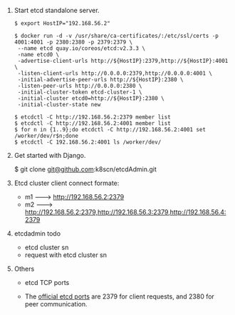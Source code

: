 1. Start etcd standalone server.
	```
	$ export HostIP="192.168.56.2"
	
	$ docker run -d -v /usr/share/ca-certificates/:/etc/ssl/certs -p 4001:4001 -p 2380:2380 -p 2379:2379 \
	 --name etcd quay.io/coreos/etcd:v2.3.3 \
	 -name etcd0 \
	 -advertise-client-urls http://${HostIP}:2379,http://${HostIP}:4001 \
	 -listen-client-urls http://0.0.0.0:2379,http://0.0.0.0:4001 \
	 -initial-advertise-peer-urls http://${HostIP}:2380 \
	 -listen-peer-urls http://0.0.0.0:2380 \
	 -initial-cluster-token etcd-cluster-1 \
	 -initial-cluster etcd0=http://${HostIP}:2380 \
	 -initial-cluster-state new
	
	$ etcdctl -C http://192.168.56.2:2379 member list
	$ etcdctl -C http://192.168.56.2:4001 member list
	$ for n in {1..9};do etcdctl -C http://192.168.56.2:4001 set /worker/dev/r$n;done
	$ etcdctl -C 192.168.56.2:4001 ls /worker/dev/
	```
2. Get started with Django.

	$ git clone git@github.com:k8scn/etcdAdmin.git

3. Etcd cluster client connect formate:

    * m1 ---> http://192.168.56.2:2379
	* m2 ---> http://192.168.56.2:2379,http://192.168.56.3:2379,http://192.168.56.4:2379

4. etcdadmin todo
	
	* etcd cluster sn
	* request with etcd cluster sn

5. Others
	
	* etcd TCP ports

    * The [official etcd ports](https://www.iana.org/assignments/service-names-port-numbers/service-names-port-numbers.xhtml?search=etcd) are 2379 for client requests, and 2380 for peer communication.

	
	
